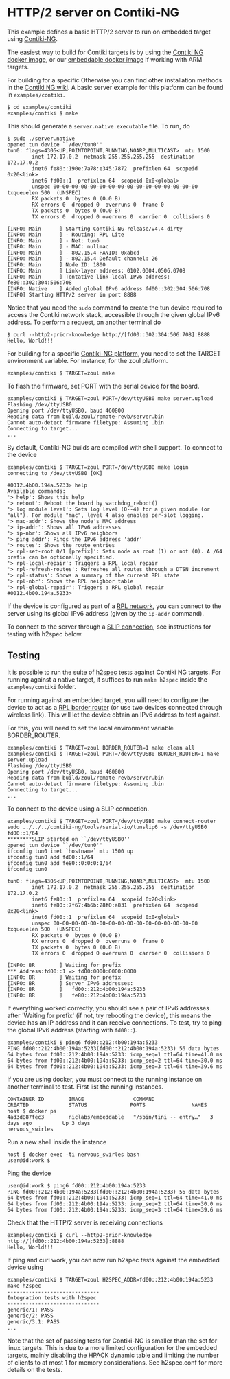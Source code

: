 # HTTP/2 server on Contiki-NG

This example defines a basic HTTP/2 server to run on embedded target using [Contiki-NG](https://github.com/contiki-ng/contiki-ng/).

The easiest way to build for Contiki targets is by using the [Contiki NG docker image](https://github.com/contiki-ng/contiki-ng/wiki/Docker), or our [embeddable docker image](https://hub.docker.com/r/niclabs/embeddable) if working with ARM targets.

For building for a specific 
Otherwise you can find other installation methods in the [Contiki NG wiki](https://github.com/contiki-ng/contiki-ng/wiki). A basic server example for this platform can be found in `examples/contiki`.

```{bash}
$ cd examples/contiki
examples/contiki $ make
```

This should generate a `server.native executable` file. To run, do
```{bash}
$ sudo ./server.native
opened tun device ``/dev/tun0''
tun0: flags=4305<UP,POINTOPOINT,RUNNING,NOARP,MULTICAST>  mtu 1500
        inet 172.17.0.2  netmask 255.255.255.255  destination 172.17.0.2
        inet6 fe80::190e:7a78:e345:7872  prefixlen 64  scopeid 0x20<link>
        inet6 fd00::1  prefixlen 64  scopeid 0x0<global>
        unspec 00-00-00-00-00-00-00-00-00-00-00-00-00-00-00-00  txqueuelen 500  (UNSPEC)
        RX packets 0  bytes 0 (0.0 B)
        RX errors 0  dropped 0  overruns 0  frame 0
        TX packets 0  bytes 0 (0.0 B)
        TX errors 0  dropped 0 overruns 0  carrier 0  collisions 0

[INFO: Main      ] Starting Contiki-NG-release/v4.4-dirty
[INFO: Main      ] - Routing: RPL Lite
[INFO: Main      ] - Net: tun6
[INFO: Main      ] - MAC: nullmac
[INFO: Main      ] - 802.15.4 PANID: 0xabcd
[INFO: Main      ] - 802.15.4 Default channel: 26
[INFO: Main      ] Node ID: 1800
[INFO: Main      ] Link-layer address: 0102.0304.0506.0708
[INFO: Main      ] Tentative link-local IPv6 address: fe80::302:304:506:708
[INFO: Native    ] Added global IPv6 address fd00::302:304:506:708
[INFO] Starting HTTP/2 server in port 8888
```
Notice that you need the `sudo` command to create the tun device required to access the Contiki network stack, accessible through the given global IPv6 address. To perform a request, on another terminal do
```{bash}
$ curl --http2-prior-knowledge http://[fd00::302:304:506:708]:8888
Hello, World!!!
```

For building for a specific [Contiki-NG platform](https://github.com/contiki-ng/contiki-ng/wiki#the-contiki-ng-platforms), you need to set the TARGET environment variable. For instance, for the zoul platform.
```{bash}
examples/contiki $ TARGET=zoul make
```
To flash the firmware, set PORT with the serial device for the board.
```{bash}
examples/contiki $ TARGET=zoul PORT=/dev/ttyUSB0 make server.upload
Flashing /dev/ttyUSB0
Opening port /dev/ttyUSB0, baud 460800
Reading data from build/zoul/remote-revb/server.bin
Cannot auto-detect firmware filetype: Assuming .bin
Connecting to target...
...
```
By default, Contiki-NG builds are compiled with shell support. To connect to the device
```{bash}
examples/contiki $ TARGET=zoul PORT=/dev/ttyUSB0 make login
connecting to /dev/ttyUSB0 [OK]

#0012.4b00.194a.5233> help
Available commands:
'> help': Shows this help
'> reboot': Reboot the board by watchdog_reboot()
'> log module level': Sets log level (0--4) for a given module (or "all"). For module "mac", level 4 also enables per-slot logging.
'> mac-addr': Shows the node's MAC address
'> ip-addr': Shows all IPv6 addresses
'> ip-nbr': Shows all IPv6 neighbors
'> ping addr': Pings the IPv6 address 'addr'
'> routes': Shows the route entries
'> rpl-set-root 0/1 [prefix]': Sets node as root (1) or not (0). A /64 prefix can be optionally specified.
'> rpl-local-repair': Triggers a RPL local repair
'> rpl-refresh-routes': Refreshes all routes through a DTSN increment
'> rpl-status': Shows a summary of the current RPL state
'> rpl-nbr': Shows the RPL neighbor table
'> rpl-global-repair': Triggers a RPL global repair
#0012.4b00.194a.5233>
```

If the device is configured as part of a [RPL network](https://github.com/contiki-ng/contiki-ng/wiki/Tutorial:-IPv6-ping), you can connect to the server using its global IPv6 address (given by the `ip-addr` command).

To connect to the server through a [SLIP connection](https://en.wikipedia.org/wiki/Serial_Line_Internet_Protocol), see instructions for testing with h2spec below.

## Testing

It is possible to run the suite of [h2spec](https://github.com/summerwind/h2spec) tests against Contiki NG targets. 
For running against a native target, it suffices to run `make h2spec` inside the `examples/contiki` folder.

For running against an embedded target, you will need to configure the device to act as a [RPL border router](https://github.com/contiki-ng/contiki-ng/wiki/Tutorial:-RPL-border-router)
(or use two devices connected through wireless link). This will let the device obtain an IPv6 address to test against.

For this, you will need to set the local environment variable BORDER_ROUTER.
```{bash}
examples/contiki $ TARGET=zoul BORDER_ROUTER=1 make clean all
examples/contiki $ TARGET=zoul PORT=/dev/ttyUSB0 BORDER_ROUTER=1 make server.upload
Flashing /dev/ttyUSB0
Opening port /dev/ttyUSB0, baud 460800
Reading data from build/zoul/remote-revb/server.bin
Cannot auto-detect firmware filetype: Assuming .bin
Connecting to target...
...
```

To connect to the device using a SLIP connection.

```{bash}
examples/contiki $ TARGET=zoul PORT=/dev/ttyUSB0 make connect-router
sudo ../../../contiki-ng/tools/serial-io/tunslip6 -s /dev/ttyUSB0 fd00::1/64
********SLIP started on ``/dev/ttyUSB0''
opened tun device ``/dev/tun0''
ifconfig tun0 inet `hostname` mtu 1500 up
ifconfig tun0 add fd00::1/64
ifconfig tun0 add fe80::0:0:0:1/64
ifconfig tun0

tun0: flags=4305<UP,POINTOPOINT,RUNNING,NOARP,MULTICAST>  mtu 1500
        inet 172.17.0.2  netmask 255.255.255.255  destination 172.17.0.2
        inet6 fe80::1  prefixlen 64  scopeid 0x20<link>
        inet6 fe80::7f67:4b6b:28f0:a831  prefixlen 64  scopeid 0x20<link>
        inet6 fd00::1  prefixlen 64  scopeid 0x0<global>
        unspec 00-00-00-00-00-00-00-00-00-00-00-00-00-00-00-00  txqueuelen 500  (UNSPEC)
        RX packets 0  bytes 0 (0.0 B)
        RX errors 0  dropped 0  overruns 0  frame 0
        TX packets 0  bytes 0 (0.0 B)
        TX errors 0  dropped 0 overruns 0  carrier 0  collisions 0

[INFO: BR        ] Waiting for prefix
*** Address:fd00::1 => fd00:0000:0000:0000
[INFO: BR        ] Waiting for prefix
[INFO: BR        ] Server IPv6 addresses:
[INFO: BR        ]   fd00::212:4b00:194a:5233
[INFO: BR        ]   fe80::212:4b00:194a:5233
```

If everything worked correctly, you should see a pair of IPv6 addresses after 'Waiting for prefix' (if not, try rebooting the device),
this means the device has an IP address and it can receive connections. To test, try to ping the global IPv6 address
(starting with `fd00::`).
```{bash}
examples/contiki $ ping6 fd00::212:4b00:194a:5233
PING fd00::212:4b00:194a:5233(fd00::212:4b00:194a:5233) 56 data bytes
64 bytes from fd00::212:4b00:194a:5233: icmp_seq=1 ttl=64 time=41.0 ms
64 bytes from fd00::212:4b00:194a:5233: icmp_seq=2 ttl=64 time=30.0 ms
64 bytes from fd00::212:4b00:194a:5233: icmp_seq=3 ttl=64 time=39.6 ms
```

If you are using docker, you must connect to the running instance on another terminal to test. First list the running
instances.
```{bash}
CONTAINER ID        IMAGE                COMMAND                  CREATED             STATUS              PORTS               NAMES
host $ docker ps
4ad3d887fec3        niclabs/embeddable   "/sbin/tini -- entry…"   3 days ago          Up 3 days                               nervous_swirles
```
Run a new shell inside the instance
```{bash}
host $ docker exec -ti nervous_swirles bash
user@id:work $
```
Ping the device
```{bash}
user@id:work $ ping6 fd00::212:4b00:194a:5233
PING fd00::212:4b00:194a:5233(fd00::212:4b00:194a:5233) 56 data bytes
64 bytes from fd00::212:4b00:194a:5233: icmp_seq=1 ttl=64 time=41.0 ms
64 bytes from fd00::212:4b00:194a:5233: icmp_seq=2 ttl=64 time=30.0 ms
64 bytes from fd00::212:4b00:194a:5233: icmp_seq=3 ttl=64 time=39.6 ms
```

Check that the HTTP/2 server is receiving connections
```{bash}
examples/contiki $ curl --http2-prior-knowledge http://[fd00::212:4b00:194a:5233]:8888
Hello, World!!!
```

If ping and curl work, you can now run h2spec tests against the embedded device using
```{bash}
examples/contiki $ TARGET=zoul H2SPEC_ADDR=fd00::212:4b00:194a:5233 make h2spec
------------------------------
Integration tests with h2spec
------------------------------
generic/1: PASS
generic/2: PASS
generic/3.1: PASS
...
```

Note that the set of passing tests for Contiki-NG is smaller than the set for linux targets. This is due to
a more limited configuration for the embedded targets, mainly disabling the HPACK dynamic table and limiting the 
number of clients to at most 1 for memory considerations. See h2spec.conf for more details on the tests.

